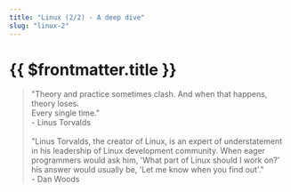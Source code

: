 ```yaml
---
title: "Linux (2/2) - A deep dive"
slug: "linux-2"
---
```


<h1>{{ $frontmatter.title }}</h1>

<blockquote>
"Theory and practice sometimes clash. And when that happens, theory loses.<br>
Every single time."
<div class="text-right">- Linus Torvalds</div>
<br>
"Linus Torvalds, the creator of Linux, is an expert of understatement in his leadership of Linux development community. When eager programmers would ask him, 'What part of Linux should I work on?' his answer would usually be, 'Let me know when you find out'."
<div class="text-right">- Dan Woods</div>
</blockquote>

<!-- Ref part 1 -->

<!-- Linux is a kernel that is an abstraction layer over the hardware providing a common interface to the user-space applications. -->
<!-- A linux in itself is just a kernel *(knows how to use hardware, but doesn't know what to do)*. A linux distro is what makes linux an Operating System -->
<!--
Because it runs from high-end servers to desktops and all the way to embedded platforms like raspberry-pi, there are numerous install methods available listed on particular distro's docs/wiki.

Mainly you'll find these three options:

* **iso:** Go-to option for desktop-linux (allows you to test linux without installing, and assist you in the installing process).
* **tar:** For manually format disk drive, direct extract and finish install (scriptable, good for servers).
* **chroot:** Similar to tar method, but can use internet.
-->

<!-- ## Design Principles (UnixPhilosophy) -->
<!-- ## Imp groups (XDG/FreeDesktop) -->
<!-- ## UEFI/FileSystems/Startup (article ref) -->
<!-- ## BaseDistros / (tldr)lfs - should you try it? -->
